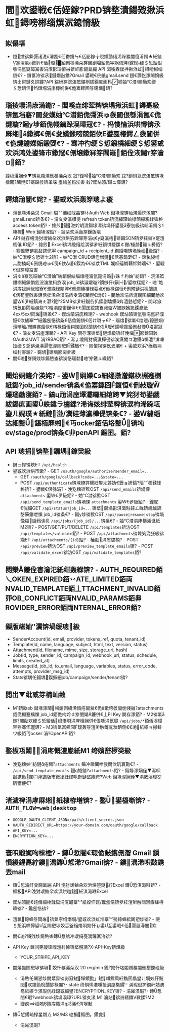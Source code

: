  # 閭欢鍙戦€佸姪鎵?PRD锛堥潰鍚戣揪浜虹鐞嗙郴缁熼泦鎴愶級

 ## 姒傝堪
 - 鐩爣锛氭彁渚涚ǔ瀹氥€佸畨鍏ㄣ€佸彲鎵╁睍鐨勯偖浠跺彂閫佹湇鍔★紝鏀寔澶氭ā鏉裤€佸璇█銆侀檮浠朵笌鍥剧墖銆佹寜娲诲姩/鎵规绠＄悊銆佷綔涓氬寲璋冨害涓庡彲瑙傛祴锛屽彲閫氳繃 API 闆嗘垚鍒拌揪浜虹鐞嗙郴缁熴€? - 鑼冨洿锛氶鏈熸敮鎸?Gmail 鍙戦€侊紙gmail.send 鏈€灏忔潈闄愶級锛岀幇鏈夊姛鑳?API 鍖栦笌浣滀笟鍖栵紱鍚庣画杩唬妯℃澘/闄勪欢绠＄悊銆佸绉熸埛涓庨檺娴併€佹寚鏍囦笌鍚堣銆?
 ## 瑙掕壊涓庡満鏅? - 闆嗘垚绯荤粺锛堣揪浜虹鐞嗭級锛氬垱寤?閫夋嫨妯℃澘銆佹彁浜ゅ彂閫佷綔涓氥€佹煡璇?鎺у埗銆佹帴鏀跺洖璋冦€? - 杩愯惀浜哄憳锛氶厤缃ā鏉裤€侀€夋嫨鍒嗙兢銆佽Е鍙戞椿鍔ㄥ彂閫併€佹煡鐪嬫姤鍛娿€? - 骞冲彴绠＄悊鍛橈細绠＄悊鍙戜欢浜鸿处鍙锋巿鏉冦€侀壌鏉冧笌閰嶉銆佺洃鎺т笌瀹¤銆?
 鍏稿瀷娴佺▼锛氱粦瀹氬彂浠朵汉 鈫?鍑嗗妯℃澘/闄勪欢 鈫?鎻愪氦浣滀笟锛堟椂闂?闄愰€?骞跺彂锛夆啋 璺熻釜杩涘害 鈫?鍥炶皟/鎶ュ憡銆?
 ## 鍔熻兘闇€姹? - 鍙戜欢浜轰笌璁よ瘉
   - 澶氬彂浠朵汉 Gmail 璐﹀彿缁戝畾锛圤Auth Web 鎺堟潈锛屾渶灏忔潈闄?gmail.send锛夈€?   - 瀹夊叏瀛樺偍 refresh token锛涜繍琛屾椂闈欓粯鍒锋柊 access token銆?   - 鍏煎鏈湴妗岄潰鎺堟潈锛堝紑鍙戞ā寮忥級锛屾湇鍔＄榛樿 Web 鎺堟潈銆? - 鏀朵欢浜轰笌鏁版嵁
   - API 鐩存帴浼犲叆鏀朵欢浜烘竻鍗曚笌涓€у寲瀛楁锛圝SON锛夛紝鏀寔澶栭儴 ID銆?   - 鍏煎 Excel锛堣縼绉绘湡锛夛紝鎻愪緵鏍￠獙/棰勮鎺ュ彛銆?   - 骞傜瓑锛氭敮鎸佹寜 campaign_id + recipient_id 鍘婚噸锛堝悗缁級銆? - 妯℃澘绠＄悊锛圡2锛?   - 妯℃澘 CRUD銆佺増鏈€佸惎鍋溿€?   - 鍗犱綅绗︽牎楠屻€侀粯璁ゅ€笺€佽瑷€鍥為€€锛汬TML 娓呮礂鐧藉悕鍗曘€? - 鍙戦€佷笌璋冨害
   - 涓ゆā寮忥細妯℃澘妯″紡銆佷紶缁熻嚜瀹氫箟涓婚/姝ｆ枃妯″紡銆?   - 浣滀笟鍖栵細鎻愪氦浣滀笟杩斿洖 job_id锛涙煡璇?鏆傚仠/鎭㈠/鍙栨秷銆?   - 璁″垝涓庤妭娴侊細寮€濮嬫椂闂淬€侀潤榛樻椂娈点€佹椂鍖恒€侀殢鏈洪棿闅斻€佸苟鍙戝害銆佸彂浠朵汉涓庡叏灞€闄愰€熴€?   - 闄勪欢涓庡浘鐗囷細闄勪欢鍙€夛紙鎬诲ぇ灏?鈮?25MB锛夛紝鍐呰仈鍥剧墖鑷姩澶勭悊銆?   - 閲嶈瘯锛氬彲閰嶇疆娆℃暟涓庢寚鏁伴€€閬匡紱鎸夐敊璇被鍨嬪尯鍒嗭紙4xx/5xx/閰嶉锛夈€? - 鍥炶皟涓庣粺璁?   - webhook 鍥炶皟锛氫綔涓氬紑濮嬨€佽繘搴︼紙鑱氬悎锛夈€佸畬鎴愩€佸け璐ャ€?   - 缁熻锛氭€绘暟/鎴愬姛/澶辫触/閲嶈瘯銆佽€楁椂銆佸钩鍧囬棿闅斻€佽瑷€鍒嗗竷銆侀敊璇垎甯冦€? - 瀹夊叏涓庢潈闄?   - API Key 閴存潈锛堥鏈燂級锛屽悗缁彲鍗囩骇 OAuth2/JWT 涓?RBAC銆?   - 浠ょ墝鍔犲瘑瀛樺偍锛涘瘑閽ユ潵鑷幆澧?瀵嗛挜绠＄悊锛涙渶灏忔潈闄愬師鍒欍€?   - 闄愭祦锛氬叏灞€ + 鍙戜欢浜?绉熸埛缁村害銆? - 鍚堣锛堝彲閫夛級
   - 閫€璁笌鎶戝埗鍚嶅崟锛涘悎瑙勫璁′笌鏃ュ織銆?
 ## 闈炲姛鑳介渶姹? - 鍙娴嬫€э細缁撴瀯鍖栨棩蹇楋紙鍚?job_id/sender锛夈€佹寚鏍囧鍑恒€侀敊璇爜瑙勮寖銆? - 鎬ц兘涓庢墿灞曪細绾跨▼姹犲苟鍙戯紱鍚庣画鍙紩鍏ラ槦鍒?浠诲姟绯荤粺锛涙枃浠跺瓨鍌ㄦ娊璞★紙鏈湴/瀵硅薄瀛樺偍锛夈€? - 鍙繍缁达細鐜鍖栭厤缃€丏ocker銆佸垎鐜锛坉ev/stage/prod锛夈€丱penAPI 鏂囨。銆?
 ## API 璁捐锛堥鐗堣鐐癸級
 - 鍋ュ悍锛欸ET `/api/health`
 - 鍙戜欢浜烘巿鏉?   - GET `/oauth/google/authorize?sender_email=...`
   - GET `/oauth/google/callback?code=...&state=...`
   - POST `/api/authenticate`锛堜繚鐣欙紝鐢ㄤ簬妫€鏌ョ姸鎬?瑙﹀彂鍒锋柊锛? - 鍙戦€佷綔涓?   - 浼犵粺锛歅OST `/api/send_emails`锛堝惈 `attachments` 鍙€夛級銆?   - 妯℃澘锛歅OST `/api/send_template_emails`锛堝惈 `attachments` 鍙€夛級銆?   - 鐘舵€侊細GET `/api/status?job_id=...`锛堥鐗堝彲淇濈暀鍏ㄥ眬锛屼絾鍝嶅簲鍖呭惈 job_id锛夈€?   - 鎺у埗锛歅OST `/api/pause|resume|stop`锛堝悗缁縼绉讳负 `/api/jobs/{job_id}/...`锛夈€? - 妯℃澘涓庨檮浠讹紙M2锛?   - POST/GET/PUT/DELETE `/api/templates`锛汸OST `/api/templates/validate`銆?   - POST `/api/attachments`锛堜笂浼狅級锛孏ET `/api/attachments/{id}`銆? - 棰勮涓庢牎楠?   - POST `/api/preview`锛汸OST `/api/preview_template_emails`锛?   - POST `/api/validate_excel`锛汸OST `/api/validate_templates`銆?
 ## 閿欒鐮佺害瀹氾紙绀轰緥锛? - AUTH_REQUIRED銆乀OKEN_EXPIRED銆丷ATE_LIMITED銆両NVALID_TEMPLATE銆丄TTACHMENT_INVALID銆丣OB_CONFLICT銆両NVALID_PARAMS銆丳ROVIDER_ERROR銆両NTERNAL_ERROR銆?
 ## 鏁版嵁妯″瀷锛堝缓璁級
 - SenderAccount(id, email, provider, tokens_ref, quota, tenant_id)
 - Template(id, name, language, subject, html, text, version, status)
 - Attachment(id, filename, mime, size, storage_uri, hash)
 - Job(id, type, sender_id, campaign_id, webhook_url, status, schedule, limits, created_at)
 - Message(id, job_id, to_email, language, variables, status, error_code, attempts, provider_msg_id)
 - Stats锛堣仛鍚堣鍥撅細job/campaign/sender/tenant锛?
 ## 閲岀▼纰戜笌楠屾敹
 - M1锛歐eb 鎺堟潈闂幆銆侀檮浠惰疮閫氥€佹ā鏉垮彂閫佹帴鏀?attachments銆佹棩蹇楀惈 job_id銆佹枃妗ｄ笌閿欒鐮併€丄PI Key 閴存潈銆? - M2锛氭ā鏉?闄勪欢绠＄悊銆佸绉熸埛涓庨檺娴併€佷綔涓氬寲 `/api/jobs/*`銆佸洖璋冧笌骞傜瓑銆? - M3锛氭寚鏍囧鍑轰笌澶辫触鏄庣粏銆侀€€璁紙鑻ョ撼鍏ワ級銆丏ocker 涓?OpenAPI銆?
 ## 鐜板瓨闂涓庝慨澶嶏紙M1 绔嬪嵆椤癸級
 - 浼犵粺妯″紡鏈疮閫?`attachments` 鑷冲疄闄呭彂閫佽矾寰勩€? - `/api/send_template_emails` 鏈帴鏀?`attachments`銆? - 鎺堟潈娴佺▼浠呮敮鎸佹闈㈡湰鍦版巿鏉冿紝缂哄皯鏈嶅姟绔?Web 鎺堟潈娴佺▼涓庡洖璋冭矾鐢便€?
 ## 渚濊禆涓庨厤缃紙棣栫増锛? - 鐜鍙橀噺锛?   - `AUTH_FLOW=web|desktop`
   - `GOOGLE_OAUTH_CLIENT_JSON=/path/client_secret.json`
   - `OAUTH_REDIRECT_URL=https://your-domain.com/oauth/google/callback`
   - `API_KEY=...`
   - `ENCRYPTION_KEY=...`

 ## 寰呮緞娓呴棶棰? - 鏄惁闇€瑕佹敮鎸侀潪 Gmail 鎻愪緵鍟嗭紵鐭湡鏄惁浠?Gmail锛?   - 鐭湡浠呮敮鎸丟mail

 - 鏄惁瀹屽叏閫氳繃 API 浼犲叆鏀朵欢浜烘暟鎹紵Excel 鏄惁淇濈暀锛?   - 鏂板API浼犲叆鏀朵欢浜烘暟鎹紝淇濈暀Excel

 - 鍥炶皟闇€姹傦細棰戠巼涓庣矑搴︼紙姣忓皝/鑱氬悎锛夛紝澶辫触閲嶈瘯绛栫暐锛?   - 鑱氬悎锛?
 - 澶氱鎴蜂笌閰嶉锛氭寜绉熸埛/鍙戜欢浜虹淮搴︾殑鍏蜂綋闄愬埗锛?   - 绠＄悊浜哄憳鍙互闄愬埗姣忎釜绉熸埛姣忓ぉ鍙互鍙戦€佸灏戞潯閭欢

 - 閫€璁?鎶戝埗鍚嶅崟鏄惁绾冲叆杩戞湡鑼冨洿锛?


- API Key 鍊间笌璇锋眰澶村悕锛堥粯璁?X-API-Key锛燂級
  - YOUR_STRIPE_API_KEY
- 閫熺巼闄愬埗锛堝 姣忓彂浠朵汉 20 req/min 鎴?姣忓垎閽熷彂閫侀槇鍊硷級
  - 涓嶅仛闄愬埗閫熺巼锛岃窡鐩墠鐨勯」鐩竴鏍凤紝鎸囧畾鐢ㄦ埛姣忓皝閭欢鐨勯棿闅旀椂闂?- state 绛惧悕瀵嗛挜涓庢槸鍚﹂渶瑕佷护鐗屽姞瀵嗭紙鑻ラ渶瑕侊紝鎴戜細鐢?ENCRYPTION_KEY锛?  - 涓嶉渶瑕?- 鏄惁闇€瑕?webhook锛堝洖璋?URL锛夊湪 M1 瀹炶锛岃繕鏄斁鍒?M2
  - 璇疯缁嗚鏄庤繖涓湁浠€涔堢敤
- 鏄惁鍚屾椂鐢熸垚 M2/M3 璁捐鏂囨。鑽夋
  - 涓嶉渶瑕?
